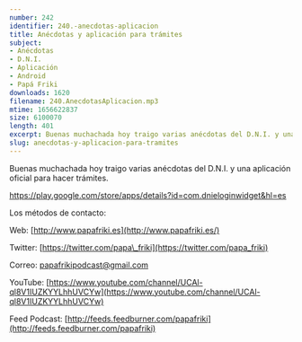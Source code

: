 ```yaml
---
number: 242
identifier: 240.-anecdotas-aplicacion
title: Anécdotas y aplicación para trámites
subject:
- Anécdotas
- D.N.I.
- Aplicación
- Android
- Papá Friki
downloads: 1620
filename: 240.AnecdotasAplicacion.mp3
mtime: 1656622837
size: 6100070
length: 401
excerpt: Buenas muchachada hoy traigo varias anécdotas del D.N.I. y una aplicación oficial para hacer trámites
slug: anecdotas-y-aplicacion-para-tramites
---
```

Buenas muchachada hoy traigo varias anécdotas del D.N.I. y una aplicación oficial para hacer trámites.

[https://play.google.com/store/apps/details?id=com.dnieloginwidget&hl=es
](https://play.google.com/store/apps/details?id=com.dnieloginwidget&hl=es)

Los métodos de contacto:

Web: [http://www.papafriki.es](http://www.papafriki.es/)

Twitter: [https://twitter.com/papa\_friki](https://twitter.com/papa_friki)

Correo: [papafrikipodcast@gmail.com](https://archive.org/details/papafrikipodast@gmail.com)

YouTube: [https://www.youtube.com/channel/UCAl-ql8V1IUZKYYLhhUVCYw](https://www.youtube.com/channel/UCAl-ql8V1IUZKYYLhhUVCYw)

Feed Podcast: [http://feeds.feedburner.com/papafriki](http://feeds.feedburner.com/papafriki)
